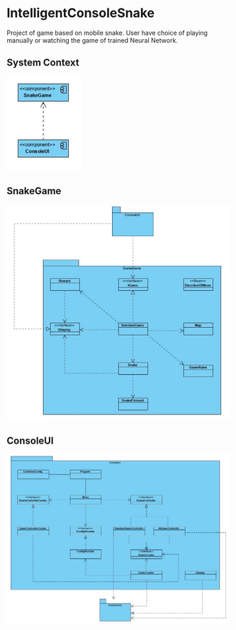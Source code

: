 # IntelligentConsoleSnake
Project of game based on mobile snake. User have choice of playing manually or watching the game of trained Neural Network.

## System Context
<p>
  <img src="docs/component diagram.JPG" alt="System Context"/>
</p>

## SnakeGame
<p>
  <img src="docs/snake game.JPG" alt="Snake Game"/>
</p>

## ConsoleUI
<p>
  <img src="docs/ConsoleUI.JPG" alt="Console UI"/>
</p>